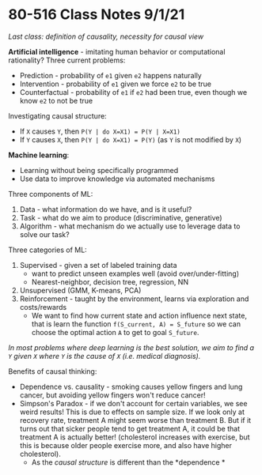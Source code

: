 # 80-516 Class Notes 9/1/21

*Last class: definition of causality, necessity for causal view*

**Artificial intelligence** - imitating human behavior or computational rationality?
Three current problems:

 - Prediction - probability of `e1` given `e2` happens naturally
 - Intervention - probability of `e1` given we force `e2` to be true
 - Counterfactual - probability of `e1` if `e2` had been true, even though we know `e2` to not be true

Investigating causal structure:
- If `X` causes `Y`, then `P(Y | do X=X1) = P(Y | X=X1)`
- If `Y` causes `X`, then `P(Y | do X=X1) = P(Y)` (as `Y` is not modified by `X`)


**Machine learning**:

 - Learning without being specifically programmed
 - Use data to improve knowledge via automated mechanisms

Three components of ML:

 1. Data - what information do we have, and is it useful?
 2. Task - what do we aim to produce (discriminative, generative)
 3. Algorithm - what mechanism do we actually use to leverage data to solve our task?

Three categories of ML:
 1. Supervised - given a set of labeled training data
	 - want to predict unseen examples well (avoid over/under-fitting)
	 - Nearest-neighbor, decision tree, regression, NN
 2. Unsupervised (GMM, K-means, PCA)
 3. Reinforcement - taught by the environment, learns via exploration and costs/rewards
	- We want to find how current state and action influence next state, that is learn the function `f(S_current, A) = S_future` so we can choose the optimal action `A` to get to goal `S_future`.

*In most problems where deep learning is the best solution, we aim to find a `Y` given `X` where `Y` is the cause of `X` (i.e. medical diagnosis).*


Benefits of causal thinking:

 - Dependence vs. causality - smoking causes yellow fingers and lung cancer, but avoiding yellow fingers won't reduce cancer!
 - Simpson's Paradox - if we don't account for certain variables, we see weird results! This is due to effects on sample size. If we look only at recovery rate, treatment A might seem worse than treatment B. But if it turns out that sicker people tend to get treatment A, it could be that treatment A is actually better! (cholesterol increases with exercise, but this is because older people exercise more, and also have higher cholesterol).
	 - As the *causal structure* is different than the *dependence *

<!--stackedit_data:
eyJoaXN0b3J5IjpbLTE2MjA4NTcxOCwtNTc3MzY4MzcxLC0xNz
E5MjU5NTgsLTY5MjUwMDAwMSwtNjY0NjE5MTYyXX0=
-->